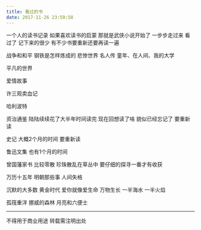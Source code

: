 ```yaml
---
title: 看过的书
date: 2017-11-26 23:59:58
---
```

一个人的读书记录
如果喜欢读书的启蒙 那就是武侠小说开始了
一步步走过来 看过了 记下来的很少 有不少书要重新还要再读一遍

战争和和平 钢铁是怎样炼成的 悲惨世界 名人传 童年、在人间、我的大学

平凡的世界

爱情故事

许三观卖血记

哈利波特

资治通鉴 陆陆续续花了大半年时间读完 现在回想读了啥 貌似已经忘记了 要重新读

史记 大概2个月的时间 要重新读

鲁迅文集 也有1个月的时间

曾国藩家书 比较零散 珍珠散乱在草丛中 要仔细的探寻一番才有收获

万历十五年 明朝那些事 人间失格

沉默的大多数
黄金时代
爱你就像爱生命
万物生长
一半海水 一半火焰

孤筏重洋 挪威的森林 月亮和六便士

----------------
不得用于商业用途 转载需注明出处